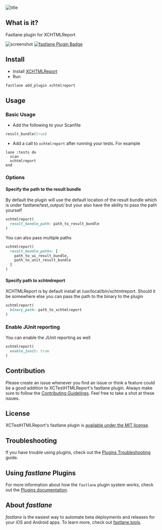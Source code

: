 ![title](https://i.imgur.com/yTtjLP6.png)

## What is it?

Fastlane plugin for XCHTMLReport

![screenshot](https://i.imgur.com/roUjf3N.png)
[![fastlane Plugin Badge](https://rawcdn.githack.com/fastlane/fastlane/master/fastlane/assets/plugin-badge.svg)](https://rubygems.org/gems/fastlane-plugin-xchtmlreport)


## Install

- Install [XCHTMLReport](https://github.com/TitouanVanBelle/XCTestHTMLReport)
- Run
```bash
fastlane add_plugin xchtmlreport
```

## Usage

### Basic Usage

- Add the following to your Scanfile

```ruby
result_bundle(true)
```

- Add a call to `xchtmlreport` after running your tests. For example

```
lane :tests do
  scan
  xchtmlreport
end
```

### Options

#### Specify the path to the result bundle

By default the plugin will use the default location of the result bundle which is under fastlane/test_output/ but your also have the ability to pass the path yourself

```ruby
xchtmlreport(
  result_bundle_path: path_to_result_bundle
)
```

You can also pass multiple paths

```ruby
xchtmlreport(
  result_bundle_paths: [
    path_to_ui_result_bundle,
    path_to_unit_result_bundle
  ]
)
```

#### Specify path to xchtmlreport

XCHTMLReport is by default install at /usr/local/bin/xchtmlreport. Should it be somewhere else you can pass the path to the binary to the plugin

```ruby
xchtmlreport(
  binary_path: path_to_xchtmlreport
)
```

### Enable JUnit reporting

You can enable the JUnit reporting as well

```ruby
xchtmlreport(
  enable_junit: true
)
```

## Contribution

Please create an issue whenever you find an issue or think a feature could be a good addition to XCTestHTMLReport's fastlane plugin. Always make sure to follow the [Contributing Guidelines](https://github.com/TitouanVanBelle/fastlane-plugin-xchtmlreport/blob/master/CONTRIBUTING.md). Feel free to take a shot at these issues.

## License

XCTestHTMLReport's fastlane plugin is [available under the MIT license](https://github.com/TitouanVanBelle/fastlane-plugin-xchtmlreport/blob/master/LICENSE).

## Troubleshooting

If you have trouble using plugins, check out the [Plugins Troubleshooting](https://docs.fastlane.tools/plugins/plugins-troubleshooting/) guide.

## Using _fastlane_ Plugins

For more information about how the `fastlane` plugin system works, check out the [Plugins documentation](https://docs.fastlane.tools/plugins/create-plugin/).

## About _fastlane_

_fastlane_ is the easiest way to automate beta deployments and releases for your iOS and Android apps. To learn more, check out [fastlane.tools](https://fastlane.tools).
